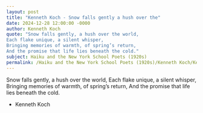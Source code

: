 ```yaml
---
layout: post
title: "Kenneth Koch - Snow falls gently a hush over the"
date: 2024-12-28 12:00:00 -0000
author: Kenneth Koch
quote: "Snow falls gently, a hush over the world,
Each flake unique, a silent whisper,
Bringing memories of warmth, of spring’s return,
And the promise that life lies beneath the cold."
subject: Haiku and the New York School Poets (1920s)
permalink: /Haiku and the New York School Poets (1920s)/Kenneth Koch/Kenneth Koch - Snow falls gently a hush over the
---
```


Snow falls gently, a hush over the world,
Each flake unique, a silent whisper,
Bringing memories of warmth, of spring’s return,
And the promise that life lies beneath the cold.

- Kenneth Koch
